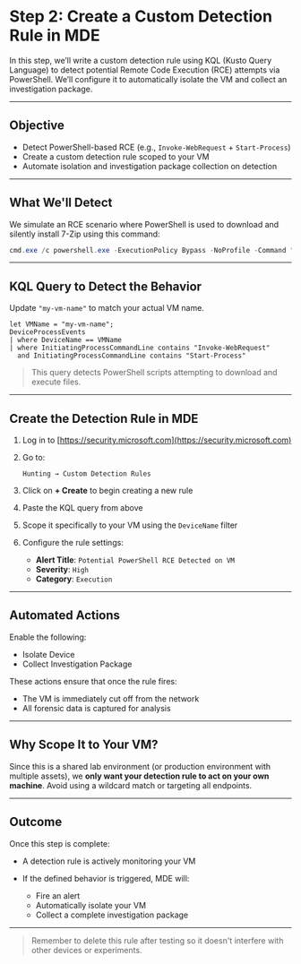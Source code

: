 # Step 2: Create a Custom Detection Rule in MDE

In this step, we’ll write a custom detection rule using KQL (Kusto Query Language) to detect potential Remote Code Execution (RCE) attempts via PowerShell. We’ll configure it to automatically isolate the VM and collect an investigation package.

---

## Objective

- Detect PowerShell-based RCE (e.g., `Invoke-WebRequest` + `Start-Process`)
- Create a custom detection rule scoped to your VM
- Automate isolation and investigation package collection on detection

---

## What We'll Detect

We simulate an RCE scenario where PowerShell is used to download and silently install 7-Zip using this command:

```powershell
cmd.exe /c powershell.exe -ExecutionPolicy Bypass -NoProfile -Command "Invoke-WebRequest -Uri 'https://sacyberrange00.blob.core.windows.net/vm-applications/7z2408-x64.exe' -OutFile C:\ProgramData\7z2408-x64.exe; Start-Process 'C:\ProgramData\7z2408-x64.exe' -ArgumentList '/S' -Wait"
````

---

## KQL Query to Detect the Behavior

Update `"my-vm-name"` to match your actual VM name.

```kql
let VMName = "my-vm-name";
DeviceProcessEvents
| where DeviceName == VMName
| where InitiatingProcessCommandLine contains "Invoke-WebRequest"
  and InitiatingProcessCommandLine contains "Start-Process"
```

> This query detects PowerShell scripts attempting to download and execute files.

---

## Create the Detection Rule in MDE

1. Log in to [https://security.microsoft.com](https://security.microsoft.com)
2. Go to:

   ```
   Hunting → Custom Detection Rules
   ```
3. Click on **+ Create** to begin creating a new rule
4. Paste the KQL query from above
5. Scope it specifically to your VM using the `DeviceName` filter
6. Configure the rule settings:

   * **Alert Title**: `Potential PowerShell RCE Detected on VM`
   * **Severity**: `High`
   * **Category**: `Execution`

---

## Automated Actions

Enable the following:

* Isolate Device
* Collect Investigation Package

These actions ensure that once the rule fires:

* The VM is immediately cut off from the network
* All forensic data is captured for analysis

---

## Why Scope It to Your VM?

Since this is a shared lab environment (or production environment with multiple assets), we **only want your detection rule to act on your own machine**. Avoid using a wildcard match or targeting all endpoints.

---

## Outcome

Once this step is complete:

* A detection rule is actively monitoring your VM
* If the defined behavior is triggered, MDE will:

  * Fire an alert
  * Automatically isolate your VM
  * Collect a complete investigation package

---

> Remember to delete this rule after testing so it doesn't interfere with other devices or experiments.
